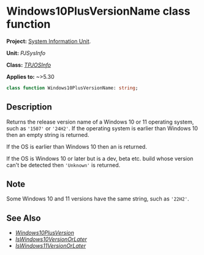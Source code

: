# Windows10PlusVersionName class function

**Project:** [System Information Unit](../API.md).

**Unit:** _PJSysInfo_

**Class:** _[TPJOSInfo](./TPJOSInfo.md)_

**Applies to:** ~>5.30

```pascal
class function Windows10PlusVersionName: string;
```
## Description

Returns the release version name of a Windows 10 or 11 operating system, such as `'1507'` or `'24H2'`. If the operating system is earlier than Windows 10 then an empty string is returned.

If the OS is earlier than Windows 10 then an is returned.

If the OS is Windows 10 or later but is a dev, beta etc. build whose version can't be detected then `'Unknown'` is returned.

## Note

Some Windows 10 and 11 versions have the same string, such as `'22H2'`.

## See Also

* _[Windows10PlusVersion](./TPJOSInfo-Windows10PlusVersion.md)_
* _[IsWindows10VersionOrLater](./TPJOSInfo-IsWindows10VersionOrLater.md)_
* _[IsWindows11VersionOrLater](./TPJOSInfo-IsWindows11VersionOrLater.md)_

